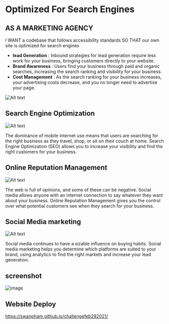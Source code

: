 # Optimized For Search Engines

## AS A MARKETING AGENCY
I WANT a codebase that follows accessibility standards
SO THAT our own site is optimized for search engines

- **lead Generation** : Inbound strategies for lead generation require less work for your business, bringing customers directly to your website.
- **Brand Awareness** : Users find your business through paid and organic searches, increasing the search ranking and visibility for your business.
- **Cost Management** : As the search ranking for your business increases, your advertising costs decrease, and you no longer need to advertise your page.


![Alt text](/assets/images/digital-marketing-meeting.jpg?raw=true "Optional Title")


## Search Engine Optimization

![Alt text](/assets/images/search-engine-optimization.jpg?raw=true "Option Title")

The dominance of mobile internet use means that users are searching for the right business as they travel, shop, or sit on their couch at home. Search Engine Optimization (SEO) allows you to increase your visibility and find the right customers for your business.

## Online Reputation Management

![Alt text](/assets/images/online-reputation-management.jpg?raw=true "Optional Title")

The web is full of opinions, and some of these can be negative. Social media allows anyone with an internet connection to say whatever they want about your business. Online Reputation Management gives you the control over what potential customers see when they search for your business.

## Social Media marketing

![Alt text](/assets/images/social-media-marketing.jpg?raw=true "Optional Title")

Social media continues to have a sizable influence on buying habits. Social media marketing helps you determine which platforms are suited to your brand, using analytics to find the right markets and increase your lead generation.

## screenshot
![image](https://user-images.githubusercontent.com/78882909/126867855-ec3efd14-7b98-4ff7-817c-141dcd25a76c.png)



## Website Deploy
https://swanpham.github.io/challengefeb282021/
